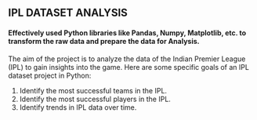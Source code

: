 ## IPL DATASET ANALYSIS 
#### Effectively used Python libraries like Pandas, Numpy, Matplotlib, etc. to transform the raw data and prepare the data for Analysis.
The aim of the project is to analyze the data of the Indian Premier League (IPL) to gain insights into the game. 
Here are some specific goals of an IPL dataset project in Python: 
1. Identify the most successful teams in the IPL.
2. Identify the most successful players in the IPL.
3. Identify trends in IPL data over time.

### 
